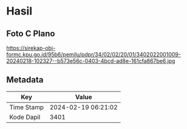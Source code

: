 # Hasil

## Foto C Plano

https://sirekap-obj-formc.kpu.go.id/95b6/pemilu/pdpr/34/02/02/20/01/3402022001009-20240218-102327--b573e56c-0403-4bcd-ad8e-161cfa867be6.jpg


## Metadata

| Key        | Value               |
| ---------- | ------------------- |
| Time Stamp | 2024-02-19 06:21:02 |
| Kode Dapil | 3401                |



